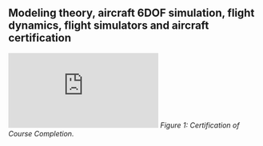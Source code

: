 ## Modeling theory, aircraft 6DOF simulation, flight dynamics, flight simulators and aircraft certification

![](https://github.com/hugovr24/Projects/blob/master/Aerospace_Mechanical_Eng_Projects/Flight_Dynamics/Complete_model/Flight%20Mechanics%20-%20From%20Theory%20to%20Certification%20of%20Aircraft_CERT.pdf)
*Figure 1: Certification of Course Completion.*

